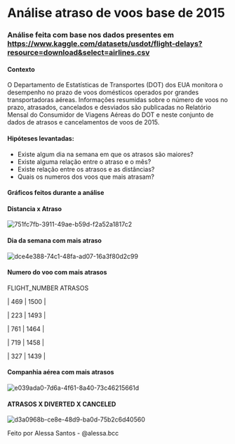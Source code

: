 # Análise atraso de voos base de 2015

### Análise feita com base nos dados presentes em https://www.kaggle.com/datasets/usdot/flight-delays?resource=download&select=airlines.csv

#### Contexto 
<p> O Departamento de Estatísticas de Transportes (DOT) dos EUA monitora o desempenho no prazo de voos domésticos operados por grandes transportadoras aéreas. Informações resumidas sobre o número de voos no prazo, atrasados, cancelados e desviados são publicadas no Relatório Mensal do Consumidor de Viagens Aéreas do DOT e neste conjunto de dados de atrasos e cancelamentos de voos de 2015.

#### Hipóteses levantadas: 
* Existe algum dia na semana em que os atrasos são maiores? 
* Existe alguma relação entre o atraso e o mês?  
* Existe relação entre os atrasos e as distâncias? 
* Quais os numeros dos voos que mais atrasam?

#### Gráficos feitos durante a análise

#### Distancia x Atraso
![751fc7fb-3911-49ae-b59d-f2a52a1817c2](https://user-images.githubusercontent.com/97564327/202194542-4631fb2c-8f64-4913-83d7-c3cf75366522.png)

#### Dia da semana com mais atraso
![dce4e388-74c1-48fa-ad07-16a3f80d2c99](https://user-images.githubusercontent.com/97564327/202194934-4902e1db-1713-4d04-8e08-9b0e6a27370b.png)

#### Numero do voo com mais atrasos 
FLIGHT_NUMBER	ATRASOS
<p> | 469	| 1500 |
<p> | 223	| 1493 |
<p> | 761	| 1464 |
<p> | 719	| 1458 |
<p> | 327	| 1439 |

#### Companhia aérea com mais atrasos

![e039ada0-7d6a-4f61-8a40-73c46215661d](https://user-images.githubusercontent.com/97564327/202195548-370cf3b4-93c1-4214-85d1-19608f666e38.png)


#### ATRASOS X DIVERTED X CANCELED 

![d3a0968b-ce8e-48d9-ba0d-75b2c6d40560](https://user-images.githubusercontent.com/97564327/202195951-f88b8457-88d9-4033-afda-2e08089b669d.png)


Feito por Alessa Santos - @alessa.bcc
